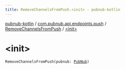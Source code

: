 ```yaml
---
title: RemoveChannelsFromPush.<init> - pubnub-kotlin
---
```


[pubnub-kotlin](../../index.html) / [com.pubnub.api.endpoints.push](../index.html) / [RemoveChannelsFromPush](index.html) / [&lt;init&gt;](./-init-.html)

# &lt;init&gt;

`RemoveChannelsFromPush(pubnub: `[`PubNub`](../../com.pubnub.api/-pub-nub/index.html)`)`